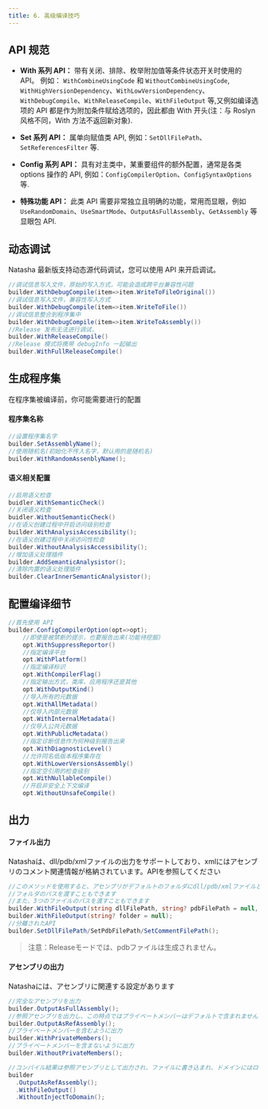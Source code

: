 ```yaml
---
title: 6. 高级编译技巧
---
```


## API 规范

- **With 系列 API：** 带有关闭、排除、枚举附加值等条件状态开关时使用的 API。 例如： `WithCombineUsingCode` 和 `WithoutCombineUsingCode`, `WithHighVersionDependency`、`WithLowVersionDependency`、`WithDebugCompile`、`WithReleaseCompile`、`WithFileOutput` 等,又例如编译选项的 API 都是作为附加条件赋给选项的，因此都由 With 开头(注：与 Roslyn 风格不同，With 方法不返回新对象).

- **Set 系列 API：** 属单向赋值类 API, 例如：`SetDllFilePath`、`SetReferencesFilter` 等.

- **Config 系列 API：** 具有对主类中，某重要组件的额外配置，通常是各类 options 操作的 API, 例如：`ConfigCompilerOption`、`ConfigSyntaxOptions` 等.

- **特殊功能 API：** 此类 API 需要非常独立且明确的功能，常用而显眼，例如 `UseRandomDomain`、`UseSmartMode`、`OutputAsFullAssembly`、`GetAssembly` 等显眼包 API.

## 动态调试

Natasha 最新版支持动态源代码调试，您可以使用 API 来开启调试。

```cs
//调试信息写入文件，原始的写入方式，可能会造成跨平台兼容性问题
builder.WithDebugCompile(item=>item.WriteToFileOriginal())
//调试信息写入文件，兼容性写入方式
builder.WithDebugCompile(item=>item.WriteToFile())
//调试信息整合到程序集中
builder.WithDebugCompile(item=>item.WriteToAssembly())
//Release 发布无法进行调试，
builder.WithReleaseCompile()
//Release 模式将携带 debugInfo 一起输出
builder.WithFullReleaseCompile()
```

## 生成程序集

在程序集被编译前，你可能需要进行的配置

#### 程序集名称

```cs
//设置程序集名字
builder.SetAssemblyName();
//使用随机名(初始化不传入名字，默认用的是随机名)
builder.WithRandomAssenblyName();
```

#### 语义相关配置

```cs
//启用语义检查
buidler.WithSemanticCheck()
//关闭语义检查
buidler.WithoutSemanticCheck()
//在语义创建过程中开启访问级别检查
builder.WithAnalysisAccessibility();
//在语义创建过程中关闭访问性检查
builder.WithoutAnalysisAccessibility();
//增加语义处理插件
builder.AddSemanticAnalysistor();
//清除内置的语义处理插件
builder.ClearInnerSemanticAnalysistor();
```

## 配置编译细节

```cs
//首先使用 API 
builder.ConfigCompilerOption(opt=>opt);
    //即使是被禁断的提示，也要报告出来(功能待挖掘)
    opt.WithSuppressReportor()
    //指定编译平台
    opt.WithPlatform()
    //指定编译标识
    opt.WithCompilerFlag()
    //指定输出方式，类库、应用程序还是其他
    opt.WithOutputKind()
    //导入所有的元数据
    opt.WithAllMetadata()
    //仅导入内部元数据
    opt.WithInternalMetadata()
    //仅导入公共元数据
    opt.WithPublicMetadata()
    //指定诊断信息作为何种级别报告出来
    opt.WithDiagnosticLevel()
    //允许同名低版本程序集存在
    opt.WithLowerVersionsAssembly()
    //指定空引用的检查级别
    opt.WithNullableCompile()
    //开启非安全上下文编译
    opt.WithoutUnsafeCompile()
```

## 出力

#### ファイル出力

Natashaは、dll/pdb/xmlファイルの出力をサポートしており、xmlにはアセンブリのコメント関連情報が格納されています。APIを参照してください

```cs
//このメソッドを使用すると、アセンブリがデフォルトのフォルダにdll/pdb/xmlファイルとして出力されます
//フォルダのパスを渡すこともできます
//また、3つのファイルのパスを渡すこともできます
builder.WithFileOutput(string dllFilePath, string? pdbFilePath = null, string? commentFilePath = null)
builder.WithFileOutput(string? folder = null);
//分離されたAPI
builder.SetDllFilePath/SetPdbFilePath/SetCommentFilePath();
```

> 注意：Releaseモードでは、pdbファイルは生成されません。

#### アセンブリの出力

Natashaには、アセンブリに関連する設定があります

```cs
//完全なアセンブリを出力
builder.OutputAsFullAssembly();
//参照アセンブリを出力し、この時点ではプライベートメンバーはデフォルトで含まれません
builder.OutputAsRefAssembly();
//プライベートメンバーを含むように出力
builder.WithPrivateMembers();
//プライベートメンバーを含まないように出力
builder.WithoutPrivateMembers();

//コンパイル結果は参照アセンブリとして出力され、ファイルに書き込まれ、ドメインにはロードされません。
builder
  .OutputAsRefAssembly();
  .WithFileOutput()
  .WithoutInjectToDomain();
```
